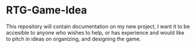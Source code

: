# RTG-Game-Idea
This repository will contain documentation on my new project, I want it to be accesible to anyone who wishes to help, or has experience and would like to pitch in ideas on organizing, and designing the game.
